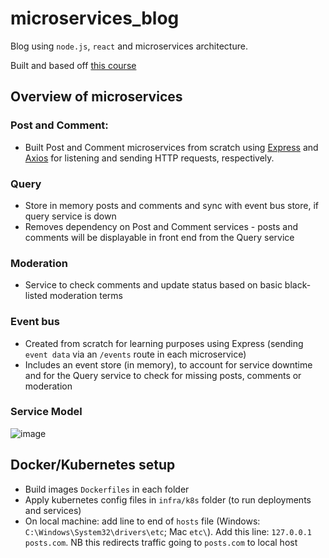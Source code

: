 # microservices_blog
Blog using `node.js`, `react` and microservices architecture.

Built and based off [this course](https://www.udemy.com/course/microservices-with-node-js-and-react/)

## Overview of microservices

### Post and Comment:
- Built Post and Comment microservices from scratch using [Express](https://expressjs.com/en/api.html) and [Axios](https://www.npmjs.com/package/axios) for listening and sending HTTP requests, respectively.

### Query 
- Store in memory posts and comments and sync with event bus store, if query service is down
- Removes dependency on Post and Comment services - posts and comments will be displayable in front end from the Query service

### Moderation
- Service to check comments and update status based on basic black-listed moderation terms 

### Event bus
- Created from scratch for learning purposes using Express (sending `event data` via an `/events` route in each microservice)
- Includes an event store (in memory), to account for service downtime and for the Query service to check for missing posts, comments or moderation

### Service Model
![image](https://user-images.githubusercontent.com/42571140/193404032-50b4f4fd-3336-4844-86fa-f80d4503a539.png)

## Docker/Kubernetes setup
- Build images `Dockerfiles` in each folder
- Apply kubernetes config files in `infra/k8s` folder (to run deployments and services)
- On local machine: add line to end of `hosts` file (Windows: `C:\Windows\System32\drivers\etc`; Mac `etc\`). Add this line: `127.0.0.1 posts.com`. NB this redirects traffic going to `posts.com` to local host 
